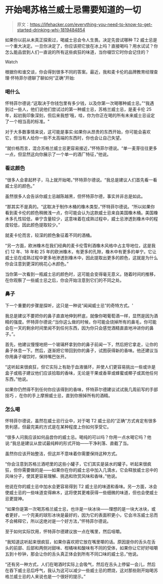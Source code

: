 # 开始喝苏格兰威士忌需要知道的一切

> 原文：<https://lifehacker.com/everything-you-need-to-know-to-get-started-drinking-whi-1819484854>

如果你以前从未真正探索过，喝威士忌会令人生畏。决定先尝试哪种 T2 威士忌是一个重大决定。一旦你决定了，你应该把它放在冰上吗？直接喝吗？用水试试？你怎么能品尝到人们一直说的所有这些疯狂的味道，当你啜饮它时你会记住的？

Watch

根据你和谁交谈，你会得到很多不同的答案。最近，我和麦卡伦的品牌教育经理查理·怀特菲尔德聊了聊如何“正确”开始:

### 喝什么

怀特菲尔德说:“这取决于你钱包里有多少钱，以及你第一次喝哪种威士忌。”“我遇到过一些人，他们说他们尝试过的第一种威士忌，苏格兰威士忌，是麦卡伦 25 年，起初我印象深刻，但后来我想‘哦，哇，你为你正在喝的所有未来威士忌设定了一个相当高的标准。"

对于大多数事情来说，这可能是事实:如果你从昂贵的东西开始，你可能会喜欢它，但当有人给你一些不太高端的东西时，你也会让自己失望。

“就价格而言，混合苏格兰威士忌更容易接近，”怀特菲尔德说。“单一麦芽往往更多一点，但显然这向你展示了一个单一的酒厂特征，”他说。

### 看这颜色

“很多人会拿起杯子，马上就开始喝，”怀特菲尔德说。“我总是建议人们首先看一看威士忌的颜色。”

虽然很多人会告诉你威士忌越陈越黑，但怀特菲尔德，事实并非总是如此。

“那其实不是真的。“这取决于制作木桶的橡木类型，”怀特菲尔德说。“所以如果你看到麦卡伦的颜色稍微浅一点，你可能会认为这款威士忌来自美国橡木桶。美国橡木多孔性较低，单宁含量较少，这意味着在成熟过程中，威士忌渗透到橡木中的程度较低，因此颜色提取较少。”

就麦卡伦而言，较深的颜色象征着不同的酒桶。

“另一方面，欧洲橡木在我们经典的麦卡伦雪利酒橡木风格中占主导地位，这是我们 12 年、18 年和 25 年的欧洲橡木，有更多的孔隙，橡木中有更多的单宁。它让威士忌在成熟过程中更多地渗透到橡木中，因此提取出更多的颜色，这就是为什么你会注意到更深的桃花心木颜色。”

当你第一次看到一瓶威士忌的颜色时，这可能会变得毫无意义。随着时间的推移，在你观察了一些威士忌之后，你会开始注意到它们的不同之处。

### 鼻子

下一个重要的步骤是探听，这只是一种说“闻闻威士忌”的奇特方式。'

我总是建议不要把你的鼻子直直地伸到杯底，就像你喝葡萄酒一样，显然是因为酒精的强度。怀特菲尔德说:“当你这么做的时候，你可能会烧掉所有的鼻毛，你可能会在一天的剩余时间里闻不到任何东西，因为你只会感觉酒精直直地冲进你的鼻子。”。

首先，他建议慢慢地把一个玻璃杯拿到你的鼻子前闻一下，然后把它拿走，让你的鼻子休息一下。然后，逐渐把它带回到你的鼻子，试图获得新的香味。他还建议当你用鼻子啜饮时，保持嘴巴张开。

“这听起来很疯狂，但它实际上有助于血液循环，并使人们更容易挑出一些或许是盒子或瓶子建议他们应该拾取的香味，无论是干果或香草或蜂蜜或椰子或其他任何东西，”他说。

如果你仍然得不到任何你应该得到的香味，怀特菲尔德建议试试我几周前写的手部技巧 ，在你的手上摩擦威士忌，直到你擦掉所有的酒精。

### 怎么喝

怀特菲尔德说，虽然在威士忌行业中，对于喝 T2 威士忌的“正确”方式肯定有很多势利感，但最完美的方式是在某种程度上你如何享受它。

“很多人问我应该如何品尝你的威士忌。喝纯的可以吗？你用一点水喝它吗？他说:“我总是建议从尝试最纯粹的形式开始——干净利落、直截了当。

虽然你应该开始整洁，但这并不意味着你需要保持这种方式。

“你会注意到苏格兰酒吧里的这些小罐子，它们其实是装水的罐子。听起来很疯狂，但你需要做的是——如果你在你的威士忌中加入几滴水，它会释放威士忌中的风味分子，使其更容易理解、挑选和欣赏风味和香味，”他说。

他说在你的威士忌中加水会更容易得到 T2 威士忌的味道和香味。另一方面，冰会使威士忌的一些味道变得麻木，这将使其更难获得一些细微的味道，但也会使威士忌更提神。

“如果你是第一次喝苏格兰威士忌，也许是一块冰块——理想的是一块大冰块，或者更好，一个完美的球形冰块是最好的，因为它的表面积更小，它会冷冻威士忌而不会稀释它，所以这绝对是一个好方法，”怀特菲尔德说。

至于如何实际饮用，怀特菲尔德建议放一点在嘴里，然后咀嚼。

“我知道这听起来很疯狂，如果你喜欢把它放在嘴里嚼的话。原因是你的舌头在舌头的前部、后部和两侧对甜味、柑橘味和酸味有不同的受体，如果你让它好好咀嚼五到十秒钟，那会让你的舌头真正体会到所有不同口味的威士忌，”他说。

“还有另一种方式，人们在喝酒时实际上会吸气，然后在舌头上停留一会儿，然后在吞下威士忌后呼气，我认为这可以减少一些威士忌的燃烧，这对那些刚开始喝苏格兰威士忌的人来说也是一个很好的提示。”
